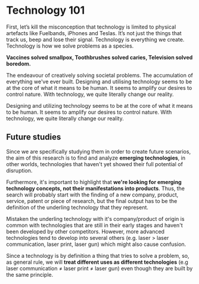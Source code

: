 # Technology 101

First, let’s kill the misconception that technology is limited to physical artefacts like Fuelbands, iPhones and Teslas. It’s not just the things that track us, beep and lose their signal.
Technology is everything we create. Technology is how we solve problems as a species.

**Vaccines solved smallpox, Toothbrushes solved caries, Television solved boredom.**

The endeavour of creatively solving societal problems. The accumulation of everything we've ever built. Designing and utilising technology seems to be at the core of what it means to be human. It seems to amplify our desires to control nature. With technology, we quite literally change our reality.

Designing and utilizing technology seems to be at the core of what it means to be human. It seems to amplify our desires to control nature. With technology, we quite literally change our reality.

## Future studies

Since we are specifically studying them in order to create future scenarios, the aim of this research is to find and analyze **emerging technologies**, in other worlds, technologies that haven't yet showed their full potential of disruption.

Furthermore, it's important to highlight that **we're looking for emerging technology concepts, not their manifestations into products**. Thus, the search will probably start with the finding of a new company, product, service, patent or piece of research, but the final output has to be the definition of the underling technology that they represent.

Mistaken the underling technology with it's company/product of origin is common with technologies that are still in their early stages and haven't been developed by other competitors. However, more advanced technologies tend to develop into several others (e.g. laser > laser communication, laser print, laser gun) which might also cause confusion. 

Since a technology is by definition a thing that tries to solve a problem, so, as general rule, we will **treat different uses as different technologies** (e.g laser communication ≠ laser print ≠ laser gun) even though they are built by the same principle. 
